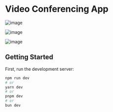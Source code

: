 # Video Conferencing App

![image](https://github.com/user-attachments/assets/a2a55d3e-b984-4437-a577-fbb852bb56c1)

![image](https://github.com/user-attachments/assets/6cbde5ea-7ec2-4096-af47-ef54b5d5d798)

![image](https://github.com/user-attachments/assets/30d2c2ed-066a-4229-a3ec-c1d40b8d1f52)




## Getting Started

First, run the development server:

```bash
npm run dev
# or
yarn dev
# or
pnpm dev
# or
bun dev

